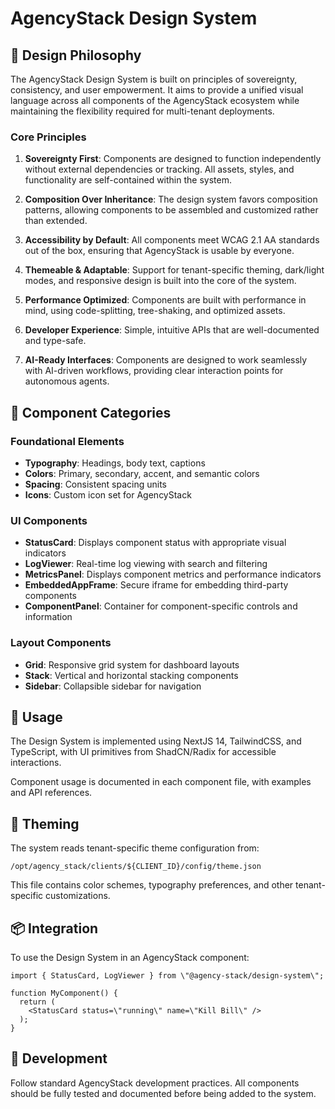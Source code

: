 # AgencyStack Design System

## 🎯 Design Philosophy

The AgencyStack Design System is built on principles of sovereignty, consistency, and user empowerment. It aims to provide a unified visual language across all components of the AgencyStack ecosystem while maintaining the flexibility required for multi-tenant deployments.

### Core Principles

1. **Sovereignty First**: Components are designed to function independently without external dependencies or tracking. All assets, styles, and functionality are self-contained within the system.

2. **Composition Over Inheritance**: The design system favors composition patterns, allowing components to be assembled and customized rather than extended.

3. **Accessibility by Default**: All components meet WCAG 2.1 AA standards out of the box, ensuring that AgencyStack is usable by everyone.

4. **Themeable & Adaptable**: Support for tenant-specific theming, dark/light modes, and responsive design is built into the core of the system.

5. **Performance Optimized**: Components are built with performance in mind, using code-splitting, tree-shaking, and optimized assets.

6. **Developer Experience**: Simple, intuitive APIs that are well-documented and type-safe.

7. **AI-Ready Interfaces**: Components are designed to work seamlessly with AI-driven workflows, providing clear interaction points for autonomous agents.

## 🧩 Component Categories

### Foundational Elements
- **Typography**: Headings, body text, captions
- **Colors**: Primary, secondary, accent, and semantic colors
- **Spacing**: Consistent spacing units
- **Icons**: Custom icon set for AgencyStack

### UI Components
- **StatusCard**: Displays component status with appropriate visual indicators
- **LogViewer**: Real-time log viewing with search and filtering
- **MetricsPanel**: Displays component metrics and performance indicators
- **EmbeddedAppFrame**: Secure iframe for embedding third-party components
- **ComponentPanel**: Container for component-specific controls and information

### Layout Components
- **Grid**: Responsive grid system for dashboard layouts
- **Stack**: Vertical and horizontal stacking components
- **Sidebar**: Collapsible sidebar for navigation

## 🔧 Usage

The Design System is implemented using NextJS 14, TailwindCSS, and TypeScript, with UI primitives from ShadCN/Radix for accessible interactions.

Component usage is documented in each component file, with examples and API references.

## 🎨 Theming

The system reads tenant-specific theme configuration from:
```
/opt/agency_stack/clients/${CLIENT_ID}/config/theme.json
```

This file contains color schemes, typography preferences, and other tenant-specific customizations.

## 📦 Integration

To use the Design System in an AgencyStack component:

```tsx
import { StatusCard, LogViewer } from \"@agency-stack/design-system\";

function MyComponent() {
  return (
    <StatusCard status=\"running\" name=\"Kill Bill\" />
  );
}
```

## 🧪 Development

Follow standard AgencyStack development practices. All components should be fully tested and documented before being added to the system.
